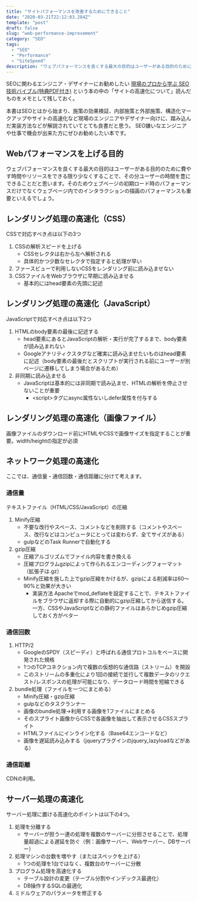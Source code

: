 ```yaml
---
title: "サイトパフォーマンスを改善するためにできること"
date: "2020-03-21T22:12:03.284Z"
template: "post"
draft: false
slug: "web-performance-improvement"
category: "SEO"
tags:
  - "SEO"
  - "Performance"
  - "SiteSpeed"
description: "ウェブパフォーマンスを良くする最大の目的はユーザーがある目的のために費やす時間やリソースをできる限り少なくすることで、その分ユーザーの時間を豊にできることだと思います。そのためウェブページの初期ロード時のパフォーマンスだけでなくウェブページ内でのインタラクションの描画のパフォーマンスも重要といえるでしょう。"
---
```


SEOに関わるエンジニア・デザイナーにお勧めしたい
[現場のプロから学ぶ SEO技術バイブル(特典PDF付き)](https://amzn.to/3dn4PhA) という本の中の「サイトの高速化について」読んだものをメモとして残しておく。

本書はSEOとはから始まり、施策の効果検証、内部施策と外部施策、構造化マークアップやサイトの高速化など現場のエンジニアやデザイナー向けに、踏み込んだ実装方法などが解説されていてとても良書だと思う。
SEO嫌いなエンジニアや仕事で機会が出来た方にぜひお勧めしたい本です。

## Webパフォーマンスを上げる目的
ウェブパフォーマンスを良くする最大の目的はユーザーがある目的のために費やす時間やリソースをできる限り少なくすることで、その分ユーザーの時間を豊にできることだと思います。そのためウェブページの初期ロード時のパフォーマンスだけでなくウェブページ内でのインタラクションの描画のパフォーマンスも重要といえるでしょう。

## レンダリング処理の高速化（CSS）
CSSで対応すべき点は以下の3つ
1. CSSの解析スピードを上げる
	+ CSSセレクタは右から左へ解析される
	+ 具体的かつ少数なセレクタで指定すると処理が早い
1. ファースビューで利用しないCSSをレンダリング前に読み込ませない
1. CSSファイルをWebブラウザに早期に読み込ませる
	+ 基本的にはhead要素の先頭に記述

## レンダリング処理の高速化（JavaScript）
JavaScriptで対応すべき点は以下2つ
1. HTMLのbody要素の最後に記述する
	+ head要素にあるとJavaScriptの解析・実行が完了するまで、body要素が読み込まれない
	+ Googleアナリティクスタグなど確実に読み込ませたいものはhead要素に記述（body要素の最後だとスクリプトが実行される前にユーザーが別ページに遷移してしまう場合があるため）
1. 非同期に読み込ませる
	+ JavaScriptは基本的には非同期で読み込ませ、HTMLの解析を停止させないことが重要
		+ \<script>タグにasync属性ないしdefer属性を付与する 

## レンダリング処理の高速化（画像ファイル）
画像ファイルのダウンロード前にHTMLやCSSで画像サイズを指定することが重要。width/heightの指定が必須

## ネットワーク処理の高速化
ここでは、通信量・通信回数・通信距離に分けて考えます。
### 通信量
テキストファイル（HTML/CSS/JavaScript）の圧縮
1. Minify圧縮
	+ 不要な改行やスペース、コメントなどを削除する（コメントやスペース、改行などはコンピュータにとっては変わらず、全てサイズがある）
	+ gulpなどのTask Runnerで自動化する
1. gzip圧縮
	+ 圧縮アルゴリズムでファイル内容を書き換える
	+ 圧縮プログラムgzipによって作られるエンコーディングフォーマット（拡張子は.gz）
	+ Minify圧縮を施した上でgzip圧縮をかけるが、gzipによる削減率は60〜90%と効果が大きい
		+ 実装方法
		Apacheでmod_deflateを設定することで、テキストファイルをブラウザに返却する際に自動的にgzip圧縮してから送信する。一方、CSSやJavaScriptなどの静的ファイルはあらかじめgzip圧縮しておく方がベター

### 通信回数
1. HTTP/2
	+ GoogleのSPDY（スピーディ）と呼ばれる通信プロトコルをベースに開発された規格
	+ 1つのTCPコネクション内で複数の仮想的な通信路（ストリーム）を開設
	+ このストリームの多重化により1回の接続で並行して複数データのリクエスト/レスポンスの処理が可能になり、データロード時間を短縮できる
2. bundle処理（ファイルを一つにまとめる）
	+ Minify圧縮・gzip圧縮
	+ gulpなどのタスクランナー
	+ 画像のbundle処理→利用する画像を1ファイルにまとめる
	+ そのスプライト画像からCSSで各画像を抽出して表示させるCSSスプライト
	+ HTMLファイルにインライン化する（Base64エンコードなど）
	+ 画像を遅延読み込みする（jqueryプラグインのjquery_lazyloadなどがある）

### 通信距離
CDNの利用。

## サーバー処理の高速化
サーバー処理に置ける高速化のポイントは以下の4つ。
1. 処理を分離する
	+ サーバーが担う一連の処理を複数のサーバーに分担させることで、処理量超過による遅延を防ぐ（例：画像サーバー、Webサーバー、DBサーバー）
1. 処理マシンの台数を増やす（またはスペックを上げる）
	+ 1つの処理を1台ではなく、複数台のサーバーに分散
1. プログラム処理を高速化する
	+ テーブル設計の変更（テーブル分割やインデックス最適化）
	+ DB操作するSQLの最適化
1. ミドルウェアのパラメータを修正する